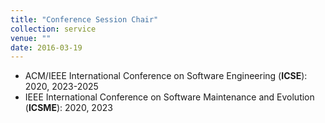 ```yaml
---
title: "Conference Session Chair"
collection: service
venue: ""
date: 2016-03-19
---
```


* ACM/IEEE International Conference on Software Engineering (**ICSE**): 2020, 2023-2025 
* IEEE International Conference on Software Maintenance and Evolution (**ICSME**): 2020, 2023  
